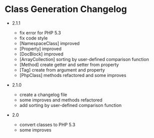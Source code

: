 Class Generation Changelog
================

* 2.1.1
  * fix error for PHP 5.3
  * fix code style
  * [NamespaceClass] improved
  * [Property] improved
  * [DocBlock] improved
  * [ArrayCollection] sorting by user-defined comparison function
  * [Method] create getter and setter from property
  * [Tag] create from argument and property
  * [PhpClass] methods refactored and some improves

* 2.1.0
  * create a changelog file
  * some improves and methods refactored
  * add sorting by user-defined comparison function

* 2.0
  * convert classes to PHP 5.3
  * some improves
